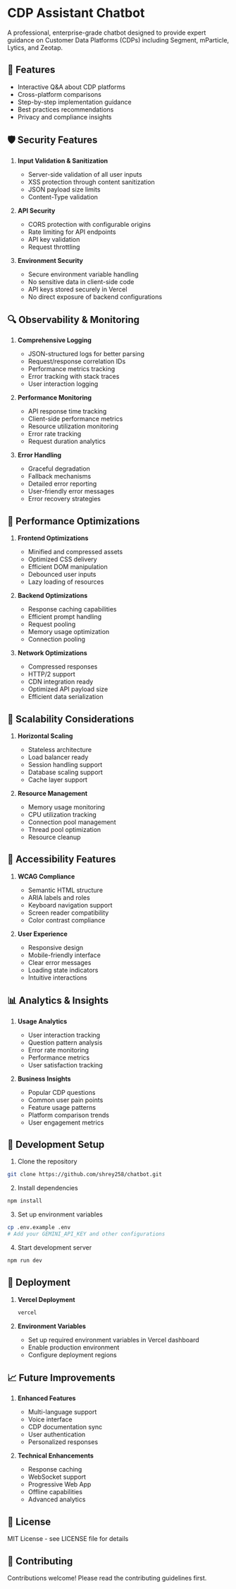 # CDP Assistant Chatbot

A professional, enterprise-grade chatbot designed to provide expert guidance on Customer Data Platforms (CDPs) including Segment, mParticle, Lytics, and Zeotap.

## 🚀 Features

- Interactive Q&A about CDP platforms
- Cross-platform comparisons
- Step-by-step implementation guidance
- Best practices recommendations
- Privacy and compliance insights

## 🛡️ Security Features

1. **Input Validation & Sanitization**
   - Server-side validation of all user inputs
   - XSS protection through content sanitization
   - JSON payload size limits
   - Content-Type validation

2. **API Security**
   - CORS protection with configurable origins
   - Rate limiting for API endpoints
   - API key validation
   - Request throttling

3. **Environment Security**
   - Secure environment variable handling
   - No sensitive data in client-side code
   - API keys stored securely in Vercel
   - No direct exposure of backend configurations

## 🔍 Observability & Monitoring

1. **Comprehensive Logging**
   - JSON-structured logs for better parsing
   - Request/response correlation IDs
   - Performance metrics tracking
   - Error tracking with stack traces
   - User interaction logging

2. **Performance Monitoring**
   - API response time tracking
   - Client-side performance metrics
   - Resource utilization monitoring
   - Error rate tracking
   - Request duration analytics

3. **Error Handling**
   - Graceful degradation
   - Fallback mechanisms
   - Detailed error reporting
   - User-friendly error messages
   - Error recovery strategies

## 🎯 Performance Optimizations

1. **Frontend Optimizations**
   - Minified and compressed assets
   - Optimized CSS delivery
   - Efficient DOM manipulation
   - Debounced user inputs
   - Lazy loading of resources

2. **Backend Optimizations**
   - Response caching capabilities
   - Efficient prompt handling
   - Request pooling
   - Memory usage optimization
   - Connection pooling

3. **Network Optimizations**
   - Compressed responses
   - HTTP/2 support
   - CDN integration ready
   - Optimized API payload size
   - Efficient data serialization

## 🔄 Scalability Considerations

1. **Horizontal Scaling**
   - Stateless architecture
   - Load balancer ready
   - Session handling support
   - Database scaling support
   - Cache layer support

2. **Resource Management**
   - Memory usage monitoring
   - CPU utilization tracking
   - Connection pool management
   - Thread pool optimization
   - Resource cleanup

## 🎨 Accessibility Features

1. **WCAG Compliance**
   - Semantic HTML structure
   - ARIA labels and roles
   - Keyboard navigation support
   - Screen reader compatibility
   - Color contrast compliance

2. **User Experience**
   - Responsive design
   - Mobile-friendly interface
   - Clear error messages
   - Loading state indicators
   - Intuitive interactions

## 📊 Analytics & Insights

1. **Usage Analytics**
   - User interaction tracking
   - Question pattern analysis
   - Error rate monitoring
   - Performance metrics
   - User satisfaction tracking

2. **Business Insights**
   - Popular CDP questions
   - Common user pain points
   - Feature usage patterns
   - Platform comparison trends
   - User engagement metrics

## 🔧 Development Setup

1. Clone the repository
```bash
git clone https://github.com/shrey258/chatbot.git
```

2. Install dependencies
```bash
npm install
```

3. Set up environment variables
```bash
cp .env.example .env
# Add your GEMINI_API_KEY and other configurations
```

4. Start development server
```bash
npm run dev
```

## 🚀 Deployment

1. **Vercel Deployment**
   ```bash
   vercel
   ```

2. **Environment Variables**
   - Set up required environment variables in Vercel dashboard
   - Enable production environment
   - Configure deployment regions

## 📈 Future Improvements

1. **Enhanced Features**
   - Multi-language support
   - Voice interface
   - CDP documentation sync
   - User authentication
   - Personalized responses

2. **Technical Enhancements**
   - Response caching
   - WebSocket support
   - Progressive Web App
   - Offline capabilities
   - Advanced analytics

## 📝 License

MIT License - see LICENSE file for details

## 🤝 Contributing

Contributions welcome! Please read the contributing guidelines first.